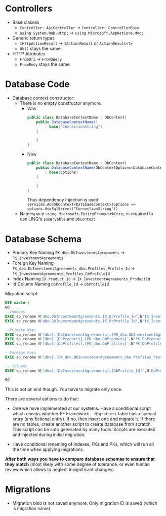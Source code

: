 # Controllers

* Base classes
    * `Controller: ApiController` -> `Controller: ControllerBase`
    * `using System.Web.Http;` -> `using Microsoft.AspNetCore.Mvc;`
* Generic return types   
    * `IHttpActionResult` -> `IActionResult` or `ActionResult<T>`
    * `Ok()` stays the same
* HTTP Attributes
    * `FromUri` -> `FromQuery`
    * `FromBody` stays the same

# Database Code

* Database context constructor:
    * There is no empty constructor anymore.
        * Was
            ```csharp
            public class DatabaseContextName : DbContext{
                public DatabaseContextName()
                    : base("ConnectionString")
                {

                }
            }

            ```
        * Now
            ```csharp
            public class DatabaseContextName : DbContext{
                public DatabaseContextName(DbContextOptions<DatabaseContext> options)
                    : base(options)
                {

                }
            }
            ```
            Thus dependency Injection is used `services.AddDbContext<DatabaseContext>(options => options.UseSqlServer("ConnectionString"))`
    * Namespace `using Microsoft.EntityFrameworkCore;` is required to use LINQ's `IQueryable` and `DbContext`

# Database Schema

* Primary Key Naming `PK_dbo.DbInvestmentAgreements` -> `PK_InvestmentAgreements`
* Foreign Key Naming `FK_dbo.DbInvestmentAgreements_dbo.Profiles_Profile_Id` -> `FK_InvestmentAgreements_Profiles_DbProfileId`
* Index Naming `IX_Product_Id` -> `IX_InvestmentAgreements_ProductId`
* Id Column Naming `DbProfile_Id` -> `DbProfileId`

Migration script:

```sql
USE master;  
GO
--Indexes
EXEC sp_rename N'dbo.DbInvestmentAgreements.IX_DbProfile_Id',N'IX_InvestmentAgreements_DbProfileId', N'INDEX';
EXEC sp_rename N'dbo.DbInvestmentAgreements.IX_DbProfile_Id',N'IX_InvestmentAgreements_DbProfileId', N'INDEX';

--Primary Keys
EXEC sp_rename N'[dbo].[DbInvestmentAgreements].[PK_dbo.DbInvestmentAgreements]',N'PK_InvestmentAgreements';
EXEC sp_rename N'[dbo].[DbProducts].[PK_dbo.DbProducts]',N'PK_DbProducts';
EXEC sp_rename N'[dbo].[DbProfiles].[PK_dbo.DbProfiles]',N'PK_DbProfiles';

--Foreign Keys
EXEC sp_rename N'[dbo].[FK_dbo.DbInvestmentAgreements_dbo.Profiles_Profile_Id]',N'FK_InvestmentAgreements_Profiles_DbProfileId';

-- Columns
EXEC sp_rename N'[dbo].[DbInvestmentAgreements].[DbProfile_Id]',N'DbProfileId', N'COLUMN';

GO  
```

This is not an end though. You have to migrate only once.

There are several options to do that:
* One we have implemented at our systems. Have a conditional script which checks whether EF Framework `__Migrations` table has a special entry (any fictional entry). If no, then insert one and migrate it. If there are no tables, create another script to create database from scratch. This script can be auto generated by many tools. Scripts are executed and injected during initial migration.

* Have conditional renaming of indexes, FKs and PKs, which will run all the time when applying migrations.

**After both ways you have to compare database schemas to ensure that they match** (most likely with some degree of tolerance, or even human review which allows to neglect insignificant changes)

# Migrations

* Migration blob is not saved anymore. Only migration ID is saved (which is migration name)
